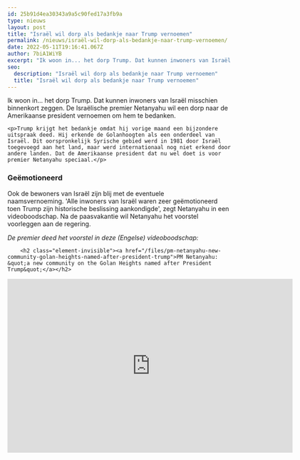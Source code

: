```yaml
---
id: 25b91d4ea30343a9a5c90fed17a3fb9a
type: nieuws
layout: post
title: "Israël wil dorp als bedankje naar Trump vernoemen"
permalink: /nieuws/israël-wil-dorp-als-bedankje-naar-trump-vernoemen/
date: 2022-05-11T19:16:41.067Z
author: 7biA1WiYB
excerpt: "Ik woon in... het dorp Trump. Dat kunnen inwoners van Israël misschien binnenkort zeggen. De Israëlische premier Netanyahu wil een dorp naar de Amerikaanse president vernoemen om hem te bedanken.  "
seo:
  description: "Israël wil dorp als bedankje naar Trump vernoemen"
  title: "Israël wil dorp als bedankje naar Trump vernoemen"
---
```

Ik woon in... het dorp Trump. Dat kunnen inwoners van Israël misschien binnenkort zeggen. De Israëlische premier Netanyahu wil een dorp naar de Amerikaanse president vernoemen om hem te bedanken.  

    <p>Trump krijgt het bedankje omdat hij vorige maand een bijzondere uitspraak deed. Hij erkende de Golanhoogten als een onderdeel van Israël. Dit oorspronkelijk Syrische gebied werd in 1981 door Israël toegevoegd aan het land, maar werd internationaal nog niet erkend door andere landen. Dat de Amerikaanse president dat nu wel doet is voor premier Netanyahu speciaal.</p>
<h3>Geëmotioneerd</h3>
<p>Ook de bewoners van Israël zijn blij met de eventuele naamsvernoeming. 'Alle inwoners van Israël waren zeer geëmotioneerd toen Trump zijn historische beslissing aankondigde', zegt Netanyahu in een videoboodschap. Na de paasvakantie wil Netanyahu het voorstel voorleggen aan de regering.</p>
<p><em>De premier deed het voorstel in deze (Engelse) videoboodschap:</em></p>
<p><div class="media media-element-container media-default"><div id="file-536949" class="file file-video file-video-youtube">

        <h2 class="element-invisible"><a href="/files/pm-netanyahu-new-community-golan-heights-named-after-president-trump">PM Netanyahu: &quot;a new community on the Golan Heights named after President Trump&quot;</a></h2>
    
  
  <div class="content">
    <div class="media-youtube-video media-element file-default media-youtube-1">
  <iframe class="media-youtube-player" width="640" height="390" title="PM Netanyahu: &quot;a new community on the Golan Heights named after President Trump&quot;" src="https://www.youtube.com/embed/LR5Mq8wh4lE?wmode=opaque&controls=" name="PM Netanyahu: &quot;a new community on the Golan Heights named after President Trump&quot;" frameborder="0" allowfullscreen="">Video van PM Netanyahu: &amp;quot;a new community on the Golan Heights named after President Trump&amp;quot;</iframe>
</div>
  </div>

  
</div>
</div>  
